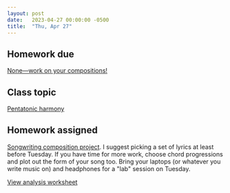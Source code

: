 ```yaml
---
layout: post
date:   2023-04-27 00:00:00 -0500
title:  "Thu, Apr 27"
---
```


## Homework due

[None—work on your compositions!](https://gmuedu-my.sharepoint.com/:b:/g/personal/mlavengo_gmu_edu/Ecu9DjxumaJHlsIwz8b-Pl4BVglynGzMpofEH-p44X7Zdg?e=yj2nXD)

## Class topic

[Pentatonic harmony](https://viva.pressbooks.pub/openmusictheory/chapter/pentatonic-harmony/)

## Homework assigned

[Songwriting composition project](https://gmuedu-my.sharepoint.com/:b:/g/personal/mlavengo_gmu_edu/Ecu9DjxumaJHlsIwz8b-Pl4BVglynGzMpofEH-p44X7Zdg?e=yj2nXD). I suggest picking a set of lyrics at least before Tuesday. If you have time for more work, choose chord progressions and plot out the form of your song too. Bring your laptops (or whatever you write music on) and headphones for a "lab" session on Tuesday.

[View analysis worksheet](https://gmuedu-my.sharepoint.com/:b:/g/personal/mlavengo_gmu_edu/EUyFzC9kF9BJp363ZDFc_hUBNDUOwIM1_Du3GiLYw37yJQ?e=w1qwpA)

